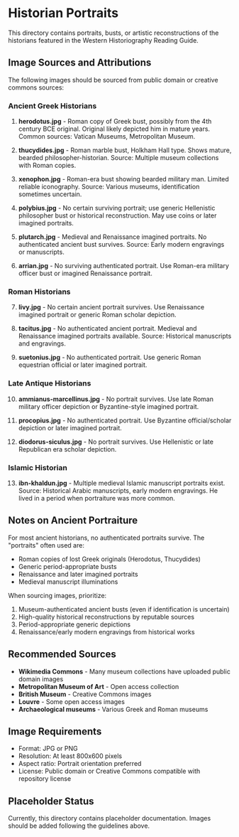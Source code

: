 # Historian Portraits

This directory contains portraits, busts, or artistic reconstructions of the historians featured in the Western Historiography Reading Guide.

## Image Sources and Attributions

The following images should be sourced from public domain or creative commons sources:

### Ancient Greek Historians

1. **herodotus.jpg** - Roman copy of Greek bust, possibly from the 4th century BCE original. Original likely depicted him in mature years. Common sources: Vatican Museums, Metropolitan Museum.

2. **thucydides.jpg** - Roman marble bust, Holkham Hall type. Shows mature, bearded philosopher-historian. Source: Multiple museum collections with Roman copies.

3. **xenophon.jpg** - Roman-era bust showing bearded military man. Limited reliable iconography. Source: Various museums, identification sometimes uncertain.

4. **polybius.jpg** - No certain surviving portrait; use generic Hellenistic philosopher bust or historical reconstruction. May use coins or later imagined portraits.

5. **plutarch.jpg** - Medieval and Renaissance imagined portraits. No authenticated ancient bust survives. Source: Early modern engravings or manuscripts.

6. **arrian.jpg** - No surviving authenticated portrait. Use Roman-era military officer bust or imagined Renaissance portrait.

### Roman Historians

7. **livy.jpg** - No certain ancient portrait survives. Use Renaissance imagined portrait or generic Roman scholar depiction.

8. **tacitus.jpg** - No authenticated ancient portrait. Medieval and Renaissance imagined portraits available. Source: Historical manuscripts and engravings.

9. **suetonius.jpg** - No authenticated portrait. Use generic Roman equestrian official or later imagined portrait.

### Late Antique Historians

10. **ammianus-marcellinus.jpg** - No portrait survives. Use late Roman military officer depiction or Byzantine-style imagined portrait.

11. **procopius.jpg** - No authenticated portrait. Use Byzantine official/scholar depiction or later imagined portrait.

12. **diodorus-siculus.jpg** - No portrait survives. Use Hellenistic or late Republican era scholar depiction.

### Islamic Historian

13. **ibn-khaldun.jpg** - Multiple medieval Islamic manuscript portraits exist. Source: Historical Arabic manuscripts, early modern engravings. He lived in a period when portraiture was more common.

## Notes on Ancient Portraiture

For most ancient historians, no authenticated portraits survive. The "portraits" often used are:
- Roman copies of lost Greek originals (Herodotus, Thucydides)
- Generic period-appropriate busts
- Renaissance and later imagined portraits
- Medieval manuscript illuminations

When sourcing images, prioritize:
1. Museum-authenticated ancient busts (even if identification is uncertain)
2. High-quality historical reconstructions by reputable sources
3. Period-appropriate generic depictions
4. Renaissance/early modern engravings from historical works

## Recommended Sources

- **Wikimedia Commons** - Many museum collections have uploaded public domain images
- **Metropolitan Museum of Art** - Open access collection
- **British Museum** - Creative Commons images
- **Louvre** - Some open access images
- **Archaeological museums** - Various Greek and Roman museums

## Image Requirements

- Format: JPG or PNG
- Resolution: At least 800x600 pixels
- Aspect ratio: Portrait orientation preferred
- License: Public domain or Creative Commons compatible with repository license

## Placeholder Status

Currently, this directory contains placeholder documentation. Images should be added following the guidelines above.

